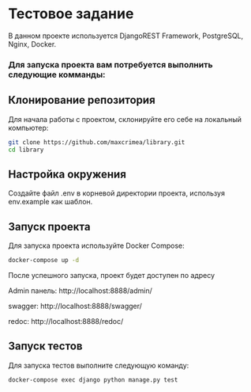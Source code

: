 # Тестовое задание 

В данном проекте используется DjangoREST Framework, PostgreSQL, Nginx, Docker.

### Для запуска проекта вам потребуется выполнить следующие комманды:

## Клонирование репозитория

Для начала работы с проектом, склонируйте его себе на локальный компьютер:

```bash
git clone https://github.com/maxcrimea/library.git
cd library
```

## Настройка окружения

Создайте файл .env в корневой директории проекта, используя env.example как шаблон.

## Запуск проекта

Для запуска проекта используйте Docker Compose:

```bash
docker-compose up -d
```

После успешного запуска, проект будет доступен по адресу 

Admin панель: http://localhost:8888/admin/

swagger: http://localhost:8888/swagger/

redoc: http://localhost:8888/redoc/

## Запуск тестов

Для запуска тестов выполните следующую команду:

```bash
docker-compose exec django python manage.py test
```